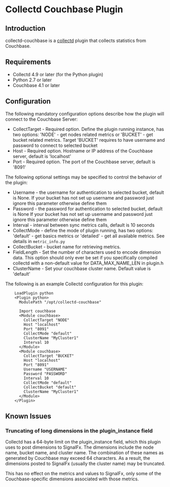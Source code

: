 # Collectd Couchbase Plugin

## Introduction

collectd-couchbase is a [collectd](http://www.collectd.org/) plugin that
collects statistics from Couchbase.


## Requirements

* Collectd 4.9 or later (for the Python plugin)
* Python 2.7 or later
* Couchbase 4.1 or later

## Configuration

The following mandatory configuration options describe how the plugin will
connect to the Couchbase Server:

* CollectTarget - Required option. Define the plugin running instance, has two options: 'NODE' - 
get nodes related metrics or 'BUCKET' - get bucket related metrics. Target 'BUCKET' requires to have username and
password to connect to selected bucket
* Host - Required option. Hostname or IP address of the Couchbase server, default is 'localhost'
* Port - Required option. The port of the Couchbase server, default is '8091'

The following optional settings may be specified to control the behavior of the plugin:

* Username - the username for authentication to selected bucket, default is None. 
If your bucket has not set up username and password just ignore this parameter otherwise define them
* Password - the password for authentication to selected bucket, default is None
If your bucket has not set up username and password just ignore this parameter otherwise define them
* Interval - interval between sync metrics calls, default is 10 seconds
* CollectMode - define the mode of plugin running, has two options: 'default' - 
get basics metrics or 'detailed' - get all available metrics. See details in `metric_info.py`
* CollectBucket - bucket name for retrieving metrics. 
* FieldLength - Set the number of characters used to encode dimension data. This option should only ever be set if 
you specifically compiled collectd with a non-default value for DATA_MAX_NAME_LEN in plugin.h
* ClusterName - Set your couchbase cluster name. Default value is 'default'

The following is an example Collectd configuration for this plugin:

```
    LoadPlugin python
    <Plugin python>
      ModulePath "/opt/collectd-couchbase"

      Import couchbase
      <Module couchbase>
        CollectTarget "NODE"
        Host "localhost"
        Port "8091"
        CollectMode "default"
        ClusterName "MyCluster1"
        Interval 10
      </Module>
      <Module couchbase>
        CollectTarget "BUCKET"
        Host "localhost"
        Port "8091"
        Username "USERNAME"
        Password "PASSWORD"
        Interval 10
        CollectMode "default"
        CollectBucket "default"
        ClusterName "MyCluster1"
      </Module>
    </Plugin>
```

## Known Issues

### Truncating of long dimensions in the plugin_instance field

Collectd has a 64-byte limit on the plugin_instance field, which this plugin
uses to post dimensions to SignalFx. The dimensions include the node name,
bucket name, and cluster name.
The combination of these names as generated by Couchbase may exceed 64
characters. As a result, the dimensions posted to SignalFx (usually the
cluster name) may be truncated.

This has no effect on the metrics and values to SignalFx, only some of the
Couchbase-specific dimensions associated with those metrics.
